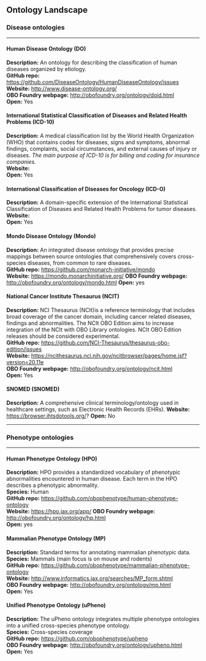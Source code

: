 ## Ontology Landscape

### Disease ontologies
-----
#### Human Disease Ontology (DO)
**Description:**  An ontology for describing the classification of human diseases organized by etiology.  
**GitHub repo:**  https://github.com/DiseaseOntology/HumanDiseaseOntology/issues  
**Website:**  http://www.disease-ontology.org/  
**OBO Foundry webpage:**  http://obofoundry.org/ontology/doid.html  
**Open:** Yes  

#### International Statistical Classification of Diseases and Related Health Problems (ICD-10)
**Description:**  A medical classification list by the World Health Organization (WHO) that contains codes for diseases, signs and symptoms, abnormal findings, complaints, social circumstances, and external causes of injury or diseases. _The main purpose of ICD-10 is for billing and coding for insurance companies._  
**Website:**  
**Open:**  Yes 

#### International Classification of Diseases for Oncology (ICD-O) 
**Description:**  A domain-specific extension of the International Statistical Classification of Diseases and Related Health Problems for tumor diseases.  
**Website:**   
**Open:**  Yes


#### Mondo Disease Ontology (Mondo) 
**Description:**  An integrated disease ontology that provides precise mappings between source ontologies that comprehensively covers cross-species diseases, from common to rare diseases.  
**GitHub repo:** https://github.com/monarch-initiative/mondo  
**Website:**  https://mondo.monarchinitiative.org/ 
**OBO Foundry webpage:** http://obofoundry.org/ontology/mondo.html 
**Open:** yes

#### National Cancer Institute Thesaurus (NCIT) 
**Description:**  NCI Thesaurus (NCIt)is a reference terminology that includes broad coverage of the cancer domain, including cancer related diseases, findings and abnormalities. The NCIt OBO Edition aims to increase integration of the NCIt with OBO Library ontologies. NCIt OBO Edition releases should be considered experimental.  
**GitHub repo:**  https://github.com/NCI-Thesaurus/thesaurus-obo-edition/issues  
**Website:**  https://ncithesaurus.nci.nih.gov/ncitbrowser/pages/home.jsf?version=20.11e  
**OBO Foundry webpage:** http://obofoundry.org/ontology/ncit.html  
**Open:**  Yes

#### SNOMED (SNOMED) 
**Description:**  A comprehensive clinical terminology/ontology used in healthcare settings, such as Electronic Health Records (EHRs). 
**Website:**  https://browser.ihtsdotools.org/?
**Open:** No  

-----
### Phenotype ontologies
-----
#### Human Phenotype Ontology (HPO) 
**Description:**  HPO provides a standardized vocabulary of phenotypic abnormalities encountered in human disease. Each term in the HPO describes a phenotypic abnormality.  
**Species:**  Human  
**GitHub repo:**  https://github.com/obophenotype/human-phenotype-ontology  
**Website:**  https://hpo.jax.org/app/
**OBO Foundry webpage:** http://obofoundry.org/ontology/hp.html  
**Open:**  yes  

#### Mammalian Phenotype Ontology (MP) 
**Description:**  Standard terms for annotating mammalian phenotypic data.  
**Species:**  Mammals (main focus is on mouse and rodents)  
**GitHub repo:** https://github.com/obophenotype/mammalian-phenotype-ontology  
**Website:**  http://www.informatics.jax.org/searches/MP_form.shtml  
**OBO Foundry webpage:** http://obofoundry.org/ontology/mp.html  
**Open:** Yes  

#### Unified Phenotype Ontology (uPheno) 
**Description:** The uPheno ontology integrates multiple phenotype ontologies into a unified cross-species phenotype ontology.   
**Species:** Cross-species coverage  
**GitHub repo:**  https://github.com/obophenotype/upheno  
**OBO Foundry webpage:** http://obofoundry.org/ontology/upheno.html    
**Open:**  Yes  

